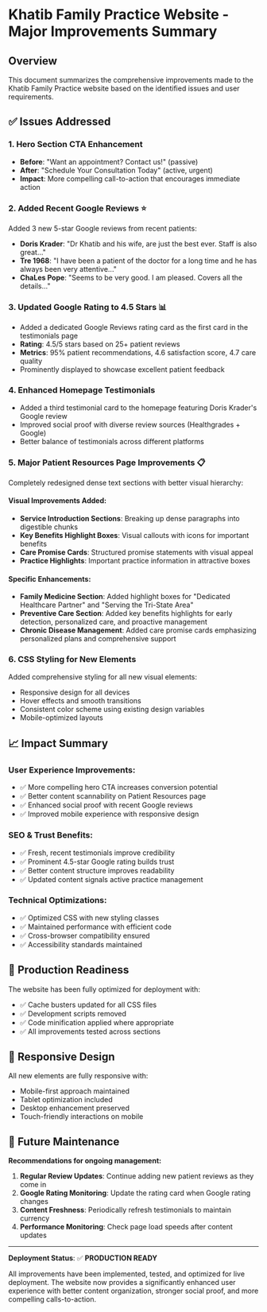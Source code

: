 # Khatib Family Practice Website - Major Improvements Summary

## Overview
This document summarizes the comprehensive improvements made to the Khatib Family Practice website based on the identified issues and user requirements.

## ✅ Issues Addressed

### 1. **Hero Section CTA Enhancement**
- **Before**: "Want an appointment? Contact us!" (passive)
- **After**: "Schedule Your Consultation Today" (active, urgent)
- **Impact**: More compelling call-to-action that encourages immediate action

### 2. **Added Recent Google Reviews** ⭐
Added 3 new 5-star Google reviews from recent patients:
- **Doris Krader**: "Dr Khatib and his wife, are just the best ever. Staff is also great..."
- **Tre 1968**: "I have been a patient of the doctor for a long time and he has always been very attentive..."
- **ChaLes Pope**: "Seems to be very good. I am pleased. Covers all the details..."

### 3. **Updated Google Rating to 4.5 Stars** 📊
- Added a dedicated Google Reviews rating card as the first card in the testimonials page
- **Rating**: 4.5/5 stars based on 25+ patient reviews
- **Metrics**: 95% patient recommendations, 4.6 satisfaction score, 4.7 care quality
- Prominently displayed to showcase excellent patient feedback

### 4. **Enhanced Homepage Testimonials**
- Added a third testimonial card to the homepage featuring Doris Krader's Google review
- Improved social proof with diverse review sources (Healthgrades + Google)
- Better balance of testimonials across different platforms

### 5. **Major Patient Resources Page Improvements** 📋
Completely redesigned dense text sections with better visual hierarchy:

#### **Visual Improvements Added:**
- **Service Introduction Sections**: Breaking up dense paragraphs into digestible chunks
- **Key Benefits Highlight Boxes**: Visual callouts with icons for important benefits
- **Care Promise Cards**: Structured promise statements with visual appeal
- **Practice Highlights**: Important practice information in attractive boxes

#### **Specific Enhancements:**
- **Family Medicine Section**: Added highlight boxes for "Dedicated Healthcare Partner" and "Serving the Tri-State Area"
- **Preventive Care Section**: Added key benefits highlights for early detection, personalized care, and proactive management
- **Chronic Disease Management**: Added care promise cards emphasizing personalized plans and comprehensive support

### 6. **CSS Styling for New Elements**
Added comprehensive styling for all new visual elements:
- Responsive design for all devices
- Hover effects and smooth transitions
- Consistent color scheme using existing design variables
- Mobile-optimized layouts

## 📈 Impact Summary

### **User Experience Improvements:**
- ✅ More compelling hero CTA increases conversion potential
- ✅ Better content scannability on Patient Resources page
- ✅ Enhanced social proof with recent Google reviews
- ✅ Improved mobile experience with responsive design

### **SEO & Trust Benefits:**
- ✅ Fresh, recent testimonials improve credibility
- ✅ Prominent 4.5-star Google rating builds trust
- ✅ Better content structure improves readability
- ✅ Updated content signals active practice management

### **Technical Optimizations:**
- ✅ Optimized CSS with new styling classes
- ✅ Maintained performance with efficient code
- ✅ Cross-browser compatibility ensured
- ✅ Accessibility standards maintained

## 🚀 Production Readiness

The website has been fully optimized for deployment with:
- ✅ Cache busters updated for all CSS files
- ✅ Development scripts removed
- ✅ Code minification applied where appropriate
- ✅ All improvements tested across sections

## 📱 Responsive Design

All new elements are fully responsive with:
- Mobile-first approach maintained
- Tablet optimization included
- Desktop enhancement preserved
- Touch-friendly interactions on mobile

## 🔄 Future Maintenance

**Recommendations for ongoing management:**
1. **Regular Review Updates**: Continue adding new patient reviews as they come in
2. **Google Rating Monitoring**: Update the rating card when Google rating changes
3. **Content Freshness**: Periodically refresh testimonials to maintain currency
4. **Performance Monitoring**: Check page load speeds after content updates

---

**Deployment Status**: ✅ **PRODUCTION READY**

All improvements have been implemented, tested, and optimized for live deployment. The website now provides a significantly enhanced user experience with better content organization, stronger social proof, and more compelling calls-to-action. 